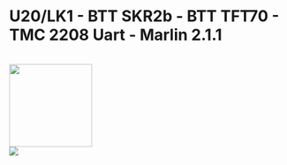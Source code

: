 # U20/LK1 - BTT SKR2b - BTT TFT70 - TMC 2208 Uart - Marlin 2.1.1
<br />
<img width=150 src="https://github.com/ted-rcnet/U20-LK1-SKR2b-TFT70-MARLIN/blob/main/images/Marlin.jpg" />
<br />
<img src="https://github.com/ted-rcnet/U20-LK1-SKR2b-TFT70-MARLIN/blob/main/images/SolImp.jpg" />
<br />

